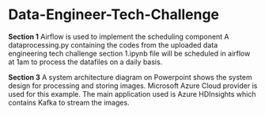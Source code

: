# Data-Engineer-Tech-Challenge

**Section 1**
Airflow is used to implement the scheduling component
A dataprocessing.py containing the codes from the uploaded data engineering tech challenge section 1.ipynb file will be scheduled in airflow at 1am to process the datafiles on a daily basis. 

**Section 3**
A system architecture diagram on Powerpoint shows the system design for processing and storing images. Microsoft Azure Cloud provider is used for this example. The main application used is Azure HDInsights which contains Kafka to stream the images.
